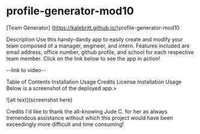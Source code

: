 # profile-generator-mod10

[Team Generator] (https://kalebritt.github.io/)profile-generator-mod10

Description
Use this handy-dandy app to easily create and modify your team composed of a manager, engineer, and intern.  Features included are email address, office number, github profile, and school for each respective team member.  Click on the link below to see the app in action!

--link to video--

Table of Contents
Installation
Usage
Credits
License
Installation
Usage
Below is a screenshot of the deployed app.>

![alt text](screenshot here)

Credits
I'd like to thank the all-knowing Jude C. for her as always tremendous assistance without which this project would have been exceedingly more difficult and time consuming!
